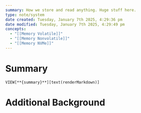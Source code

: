 ```yaml
---
summary: How we store and read anything. Huge stuff here.
type: note/system
date created: Tuesday, January 7th 2025, 4:29:36 pm
date modified: Tuesday, January 7th 2025, 4:29:49 pm
concepts:
  - "[[Memory Volatile]]"
  - "[[Memory Nonvolatile]]"
  - "[[Memory NVMe]]"
---
```

# Summary
`VIEW[**{summary}**][text(renderMarkdown)]`

# Additional Background